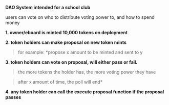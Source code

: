 **DAO System intended for a school club**


users can vote on who to distribute voting power to, and how to spend money

**1. owner/eboard is minted 10,000 tokens on deployment**

**2. token holders can make proposal on new token mints**

>for example: *propose x amount to be minted and sent to y

**3. token holders can vote on proposal, will either pass or fail.**

>the more tokens the holder has, the more voting power they have

>after x amount of time, the poll will end*

**4. any token holder can call the execute proposal function if the proposal passes**

  
